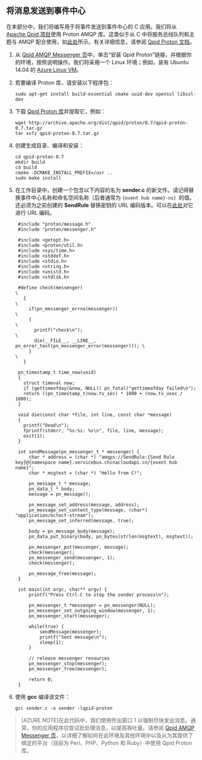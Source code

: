 ## 将消息发送到事件中心
在本部分中，我们将编写用于将事件发送到事件中心的 C 应用。我们将从 [Apache Qpid 项目](http://qpid.apache.org/)使用 Proton AMQP 库。这类似于从 C 中将服务总线队列和主题与 AMQP 配合使用，如[此处](https://code.msdn.microsoft.com/WindowsAzure/Using-Apache-Qpid-Proton-C-afd76504)所示。有关详细信息，请参阅 [Qpid Proton 文档](http://qpid.apache.org/proton/index.html)。

1. 从 [Qpid AMQP Messenger 页](http://qpid.apache.org/components/messenger/index.html)中，单击“安装 Qpid Proton”链接，并根据你的环境，按照说明操作。我们将采用一个 Linux 环境；例如，装有 Ubuntu 14.04 的 [Azure Linux VM](/documentation/articles/virtual-machines-linux-quick-create-cli/)。

2. 若要编译 Proton 库，请安装以下程序包：

	```
	sudo apt-get install build-essential cmake uuid-dev openssl libssl-dev
	```

3. 下载 [Qpid Proton 库](http://qpid.apache.org/proton/index.html)并提取它，例如：

	```
	wget http://archive.apache.org/dist/qpid/proton/0.7/qpid-proton-0.7.tar.gz
	tar xvfz qpid-proton-0.7.tar.gz
	```

4. 创建生成目录、编译和安装：

	```
	cd qpid-proton-0.7
	mkdir build
	cd build
	cmake -DCMAKE_INSTALL_PREFIX=/usr ..
	sudo make install
	```

5. 在工作目录中，创建一个包含以下内容的名为 **sender.c** 的新文件。请记得替换事件中心名称和命名空间名称（后者通常为 `{event hub name}-ns`）的值。还必须为之前创建的 **SendRule** 替换密钥的 URL 编码版本。可以在[此处](http://www.w3schools.com/tags/ref_urlencode.asp)对它进行 URL 编码。

	
    	#include "proton/message.h"
    	#include "proton/messenger.h"
    	
    	#include <getopt.h>
    	#include <proton/util.h>
    	#include <sys/time.h>
    	#include <stddef.h>
    	#include <stdio.h>
    	#include <string.h>
    	#include <unistd.h>
    	#include <stdlib.h>
    	
    	#define check(messenger)                                                     \
    	  {                                                                          \
    	    if(pn_messenger_errno(messenger))                                        \
    	    {                                                                        \
    	      printf("check\n");													 \
    	      die(__FILE__, __LINE__, pn_error_text(pn_messenger_error(messenger))); \
    	    }                                                                        \
    	  }  
    	
    	pn_timestamp_t time_now(void)
    	{
    	  struct timeval now;
    	  if (gettimeofday(&now, NULL)) pn_fatal("gettimeofday failed\n");
    	  return ((pn_timestamp_t)now.tv_sec) * 1000 + (now.tv_usec / 1000);
    	}  
    	
    	void die(const char *file, int line, const char *message)
    	{
    	  printf("Dead\n");
    	  fprintf(stderr, "%s:%i: %s\n", file, line, message);
    	  exit(1);
    	}
    	
    	int sendMessage(pn_messenger_t * messenger) {
    		char * address = (char *) "amqps://SendRule:{Send Rule key}@{namespace name}.servicebus.chinacloudapi.cn/{event hub name}";
    		char * msgtext = (char *) "Hello from C!";
    	
    		pn_message_t * message;
    		pn_data_t * body;
    		message = pn_message();
    	
    		pn_message_set_address(message, address);
    		pn_message_set_content_type(message, (char*) "application/octect-stream");
    		pn_message_set_inferred(message, true);
    	
    		body = pn_message_body(message);
    		pn_data_put_binary(body, pn_bytes(strlen(msgtext), msgtext));
    	
    		pn_messenger_put(messenger, message);
    		check(messenger);
    		pn_messenger_send(messenger, 1);
    		check(messenger);
    	
    		pn_message_free(message);
    	}
    	
    	int main(int argc, char** argv) {
    		printf("Press Ctrl-C to stop the sender process\n");
    	
    		pn_messenger_t *messenger = pn_messenger(NULL);
    		pn_messenger_set_outgoing_window(messenger, 1);
    		pn_messenger_start(messenger);
    	
    		while(true) {
    			sendMessage(messenger);
    			printf("Sent message\n");
    			sleep(1);
    		}
    	
    		// release messenger resources
    		pn_messenger_stop(messenger);
    		pn_messenger_free(messenger);
    	
    		return 0;
    	}
    	

6. 使用 **gcc** 编译该文件：

	```
	gcc sender.c -o sender -lqpid-proton
	```

> [AZURE.NOTE]在此代码中，我们使用传出窗口 1 以强制尽快发出消息。通常，你的应用程序应尝试批处理消息，以提高吞吐量。请参阅 [Qpid AMQP Messenger 页](http://qpid.apache.org/components/messenger/index.html)，以详细了解如何在此环境及其他环境中以及从为其提供了绑定的平台（目前为 Perl、PHP、Python 和 Ruby）中使用 Qpid Proton 库。

<!---HONumber=Mooncake_0104_2016-->